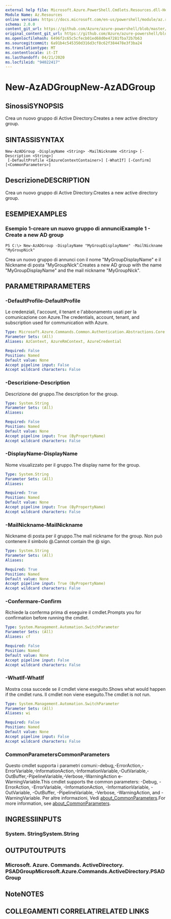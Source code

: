 ```yaml
---
external help file: Microsoft.Azure.PowerShell.Cmdlets.Resources.dll-Help.xml
Module Name: Az.Resources
online version: https://docs.microsoft.com/en-us/powershell/module/az.resources/new-azadgroup
schema: 2.0.0
content_git_url: https://github.com/Azure/azure-powershell/blob/master/src/Resources/Resources/help/New-AzADGroup.md
original_content_git_url: https://github.com/Azure/azure-powershell/blob/master/src/Resources/Resources/help/New-AzADGroup.md
ms.openlocfilehash: 6496f2c65c5cfecb01ed68d0e47281fba72b7b63
ms.sourcegitcommit: 6a91b4c545350d316d3cf8c62f384478e3f3ba24
ms.translationtype: MT
ms.contentlocale: it-IT
ms.lasthandoff: 04/21/2020
ms.locfileid: "94022417"
---
```

# <span data-ttu-id="a945b-101">New-AzADGroup</span><span class="sxs-lookup"><span data-stu-id="a945b-101">New-AzADGroup</span></span>

## <span data-ttu-id="a945b-102">Sinossi</span><span class="sxs-lookup"><span data-stu-id="a945b-102">SYNOPSIS</span></span>
<span data-ttu-id="a945b-103">Crea un nuovo gruppo di Active Directory.</span><span class="sxs-lookup"><span data-stu-id="a945b-103">Creates a new active directory group.</span></span>

## <span data-ttu-id="a945b-104">SINTASSI</span><span class="sxs-lookup"><span data-stu-id="a945b-104">SYNTAX</span></span>

```
New-AzADGroup -DisplayName <String> -MailNickname <String> [-Description <String>]
 [-DefaultProfile <IAzureContextContainer>] [-WhatIf] [-Confirm] [<CommonParameters>]
```

## <span data-ttu-id="a945b-105">Descrizione</span><span class="sxs-lookup"><span data-stu-id="a945b-105">DESCRIPTION</span></span>
<span data-ttu-id="a945b-106">Crea un nuovo gruppo di Active Directory.</span><span class="sxs-lookup"><span data-stu-id="a945b-106">Creates a new active directory group.</span></span>

## <span data-ttu-id="a945b-107">ESEMPI</span><span class="sxs-lookup"><span data-stu-id="a945b-107">EXAMPLES</span></span>

### <span data-ttu-id="a945b-108">Esempio 1-creare un nuovo gruppo di annunci</span><span class="sxs-lookup"><span data-stu-id="a945b-108">Example 1 - Create a new AD group</span></span>

```
PS C:\> New-AzADGroup -DisplayName "MyGroupDisplayName" -MailNickname "MyGroupNick"
```

<span data-ttu-id="a945b-109">Crea un nuovo gruppo di annunci con il nome "MyGroupDisplayName" e il Nickname di posta "MyGroupNick".</span><span class="sxs-lookup"><span data-stu-id="a945b-109">Creates a new AD group with the name "MyGroupDisplayName" and the mail nickname "MyGroupNick".</span></span>

## <span data-ttu-id="a945b-110">PARAMETRI</span><span class="sxs-lookup"><span data-stu-id="a945b-110">PARAMETERS</span></span>

### <span data-ttu-id="a945b-111">-DefaultProfile</span><span class="sxs-lookup"><span data-stu-id="a945b-111">-DefaultProfile</span></span>
<span data-ttu-id="a945b-112">Le credenziali, l'account, il tenant e l'abbonamento usati per la comunicazione con Azure.</span><span class="sxs-lookup"><span data-stu-id="a945b-112">The credentials, account, tenant, and subscription used for communication with Azure.</span></span>

```yaml
Type: Microsoft.Azure.Commands.Common.Authentication.Abstractions.Core.IAzureContextContainer
Parameter Sets: (All)
Aliases: AzContext, AzureRmContext, AzureCredential

Required: False
Position: Named
Default value: None
Accept pipeline input: False
Accept wildcard characters: False
```

### <span data-ttu-id="a945b-113">-Descrizione</span><span class="sxs-lookup"><span data-stu-id="a945b-113">-Description</span></span>
<span data-ttu-id="a945b-114">Descrizione del gruppo.</span><span class="sxs-lookup"><span data-stu-id="a945b-114">The description for the group.</span></span>

```yaml
Type: System.String
Parameter Sets: (All)
Aliases:

Required: False
Position: Named
Default value: None
Accept pipeline input: True (ByPropertyName)
Accept wildcard characters: False
```

### <span data-ttu-id="a945b-115">-DisplayName</span><span class="sxs-lookup"><span data-stu-id="a945b-115">-DisplayName</span></span>
<span data-ttu-id="a945b-116">Nome visualizzato per il gruppo.</span><span class="sxs-lookup"><span data-stu-id="a945b-116">The display name for the group.</span></span>

```yaml
Type: System.String
Parameter Sets: (All)
Aliases:

Required: True
Position: Named
Default value: None
Accept pipeline input: True (ByPropertyName)
Accept wildcard characters: False
```

### <span data-ttu-id="a945b-117">-MailNickname</span><span class="sxs-lookup"><span data-stu-id="a945b-117">-MailNickname</span></span>
<span data-ttu-id="a945b-118">Nickname di posta per il gruppo.</span><span class="sxs-lookup"><span data-stu-id="a945b-118">The mail nickname for the group.</span></span> <span data-ttu-id="a945b-119">Non può contenere il simbolo @.</span><span class="sxs-lookup"><span data-stu-id="a945b-119">Cannot contain the @ sign.</span></span>

```yaml
Type: System.String
Parameter Sets: (All)
Aliases:

Required: True
Position: Named
Default value: None
Accept pipeline input: True (ByPropertyName)
Accept wildcard characters: False
```

### <span data-ttu-id="a945b-120">-Confermare</span><span class="sxs-lookup"><span data-stu-id="a945b-120">-Confirm</span></span>
<span data-ttu-id="a945b-121">Richiede la conferma prima di eseguire il cmdlet.</span><span class="sxs-lookup"><span data-stu-id="a945b-121">Prompts you for confirmation before running the cmdlet.</span></span>

```yaml
Type: System.Management.Automation.SwitchParameter
Parameter Sets: (All)
Aliases: cf

Required: False
Position: Named
Default value: None
Accept pipeline input: False
Accept wildcard characters: False
```

### <span data-ttu-id="a945b-122">-WhatIf</span><span class="sxs-lookup"><span data-stu-id="a945b-122">-WhatIf</span></span>
<span data-ttu-id="a945b-123">Mostra cosa succede se il cmdlet viene eseguito.</span><span class="sxs-lookup"><span data-stu-id="a945b-123">Shows what would happen if the cmdlet runs.</span></span>
<span data-ttu-id="a945b-124">Il cmdlet non viene eseguito.</span><span class="sxs-lookup"><span data-stu-id="a945b-124">The cmdlet is not run.</span></span>

```yaml
Type: System.Management.Automation.SwitchParameter
Parameter Sets: (All)
Aliases: wi

Required: False
Position: Named
Default value: None
Accept pipeline input: False
Accept wildcard characters: False
```

### <span data-ttu-id="a945b-125">CommonParameters</span><span class="sxs-lookup"><span data-stu-id="a945b-125">CommonParameters</span></span>
<span data-ttu-id="a945b-126">Questo cmdlet supporta i parametri comuni:-debug,-ErrorAction,-ErrorVariable,-InformationAction,-InformationVariable,-OutVariable,-OutBuffer,-PipelineVariable,-Verbose,-WarningAction e-WarningVariable.</span><span class="sxs-lookup"><span data-stu-id="a945b-126">This cmdlet supports the common parameters: -Debug, -ErrorAction, -ErrorVariable, -InformationAction, -InformationVariable, -OutVariable, -OutBuffer, -PipelineVariable, -Verbose, -WarningAction, and -WarningVariable.</span></span> <span data-ttu-id="a945b-127">Per altre informazioni, Vedi [about_CommonParameters](http://go.microsoft.com/fwlink/?LinkID=113216).</span><span class="sxs-lookup"><span data-stu-id="a945b-127">For more information, see [about_CommonParameters](http://go.microsoft.com/fwlink/?LinkID=113216).</span></span>

## <span data-ttu-id="a945b-128">INGRESSI</span><span class="sxs-lookup"><span data-stu-id="a945b-128">INPUTS</span></span>

### <span data-ttu-id="a945b-129">System. String</span><span class="sxs-lookup"><span data-stu-id="a945b-129">System.String</span></span>

## <span data-ttu-id="a945b-130">OUTPUT</span><span class="sxs-lookup"><span data-stu-id="a945b-130">OUTPUTS</span></span>

### <span data-ttu-id="a945b-131">Microsoft. Azure. Commands. ActiveDirectory. PSADGroup</span><span class="sxs-lookup"><span data-stu-id="a945b-131">Microsoft.Azure.Commands.ActiveDirectory.PSADGroup</span></span>

## <span data-ttu-id="a945b-132">Note</span><span class="sxs-lookup"><span data-stu-id="a945b-132">NOTES</span></span>

## <span data-ttu-id="a945b-133">COLLEGAMENTI CORRELATI</span><span class="sxs-lookup"><span data-stu-id="a945b-133">RELATED LINKS</span></span>
